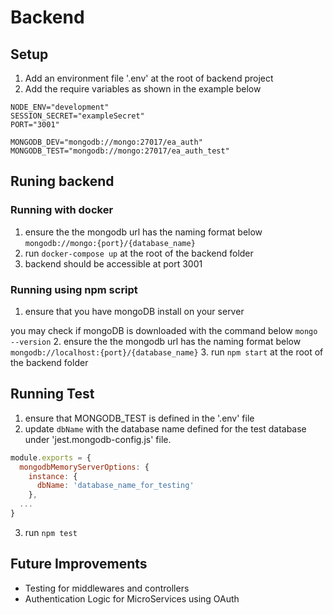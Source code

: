 # Backend

## Setup
1. Add an environment file '.env' at the root of backend project
2. Add the require variables as shown in the example below
```
NODE_ENV="development"
SESSION_SECRET="exampleSecret"
PORT="3001"

MONGODB_DEV="mongodb://mongo:27017/ea_auth"
MONGODB_TEST="mongodb://mongo:27017/ea_auth_test"
```

## Runing backend
### Running with docker
1. ensure the the mongodb url has the naming format below
`mongodb://mongo:{port}/{database_name}`
2. run `docker-compose up` at the root of the backend folder
3. backend should be accessible at port 3001

### Running using npm script
1. ensure that you have mongoDB install on your server

you may check if mongoDB is downloaded with the command below
`mongo --version`
2. ensure the the mongodb url has the naming format below
`mongodb://localhost:{port}/{database_name}`
3. run `npm start` at the root of the backend folder

## Running Test
1. ensure that MONGODB_TEST is defined in the '.env' file
2. update `dbName` with the database name defined for the test database under 'jest.mongodb-config.js' file.
```js
module.exports = {
  mongodbMemoryServerOptions: {
    instance: {
      dbName: 'database_name_for_testing'
    },
  ...
}
```
3. run `npm test`


## Future Improvements
- Testing for middlewares and controllers
- Authentication Logic for MicroServices using OAuth

